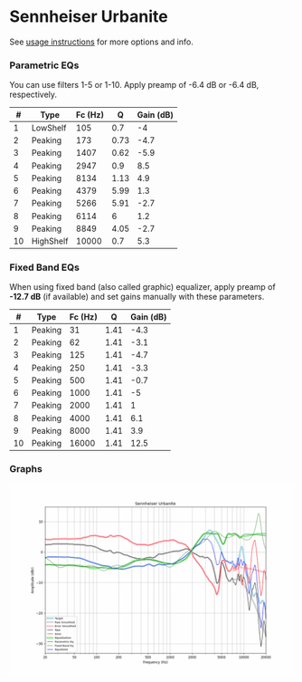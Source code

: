 # Sennheiser Urbanite
See [usage instructions](https://github.com/jaakkopasanen/AutoEq#usage) for more options and info.

### Parametric EQs
You can use filters 1-5 or 1-10. Apply preamp of -6.4 dB or -6.4 dB, respectively.

|   # | Type      |   Fc (Hz) |    Q |   Gain (dB) |
|-----|-----------|-----------|------|-------------|
|   1 | LowShelf  |       105 | 0.7  |        -4   |
|   2 | Peaking   |       173 | 0.73 |        -4.7 |
|   3 | Peaking   |      1407 | 0.62 |        -5.9 |
|   4 | Peaking   |      2947 | 0.9  |         8.5 |
|   5 | Peaking   |      8134 | 1.13 |         4.9 |
|   6 | Peaking   |      4379 | 5.99 |         1.3 |
|   7 | Peaking   |      5266 | 5.91 |        -2.7 |
|   8 | Peaking   |      6114 | 6    |         1.2 |
|   9 | Peaking   |      8849 | 4.05 |        -2.7 |
|  10 | HighShelf |     10000 | 0.7  |         5.3 |

### Fixed Band EQs
When using fixed band (also called graphic) equalizer, apply preamp of **-12.7 dB** (if available) and set gains manually with these parameters.

|   # | Type    |   Fc (Hz) |    Q |   Gain (dB) |
|-----|---------|-----------|------|-------------|
|   1 | Peaking |        31 | 1.41 |        -4.3 |
|   2 | Peaking |        62 | 1.41 |        -3.1 |
|   3 | Peaking |       125 | 1.41 |        -4.7 |
|   4 | Peaking |       250 | 1.41 |        -3.3 |
|   5 | Peaking |       500 | 1.41 |        -0.7 |
|   6 | Peaking |      1000 | 1.41 |        -5   |
|   7 | Peaking |      2000 | 1.41 |         1   |
|   8 | Peaking |      4000 | 1.41 |         6.1 |
|   9 | Peaking |      8000 | 1.41 |         3.9 |
|  10 | Peaking |     16000 | 1.41 |        12.5 |

### Graphs
![](./Sennheiser%20Urbanite.png)
